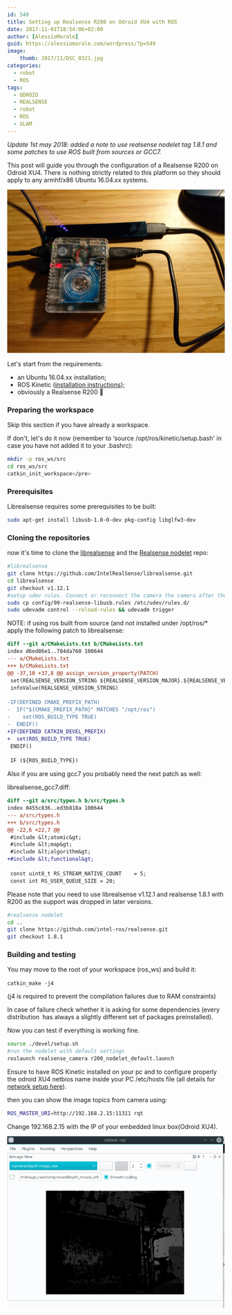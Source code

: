 ```yaml
---
id: 549
title: Setting up Realsense R200 on Odroid XU4 with ROS
date: 2017-11-01T18:54:06+02:00
author: [AlessioMorale]
guid: https://alessiomorale.com/wordpress/?p=549
image:
    thumb: 2017/11/DSC_0321.jpg
categories:
  - robot
  - ROS
tags:
  - ODROID
  - REALSENSE
  - robot
  - ROS
  - SLAM
---
```


_Update 1st may 2018: added a note to use realsense nodelet tag 1.8.1 and some patches to use ROS built from sources or GCC7._

This post will guide you through the configuration of a Realsense R200 on Odroid XU4. There is nothing strictly related to this platform so they should apply to any armhf/x86 Ubuntu 16.04.xx systems.

![](/images/2017/11/DSC_0321.jpg)

Let's start from the requirements:

- an Ubuntu 16.04.xx installation;
- ROS Kinetic ([installation instructions](http://wiki.ros.org/kinetic/Installation/Ubuntu));
- obviously a Realsense R200 🙂

### Preparing the workspace

Skip this section if you have already a workspace.

If don't, let's do it now (remember to &#8216;source /opt/ros/kinetic/setup.bash' in case you have not added it to your .bashrc):

```bash
mkdir -p ros_ws/src
cd ros_ws/src
catkin_init_workspace</pre>
```

### Prerequisites

Librealsense requires some prerequisites to be built:

```bash
sudo apt-get install libusb-1.0-0-dev pkg-config libglfw3-dev
```

### Cloning the repositories

now it's time to clone the [librealsense](https://github.com/IntelRealSense/librealsense) and the [Realsense nodelet](https://github.com/intel-ros/realsense) repo:

```bash
#librealsense
git clone https://github.com/IntelRealSense/librealsense.git
cd librealsense
git checkout v1.12.1
#setup udev rules. Connect or reconnect the camera the camera after the following two lines are executed
sudo cp config/99-realsense-libusb.rules /etc/udev/rules.d/
sudo udevadm control --reload-rules && udevadm trigger
```

NOTE: if using ros built from source (and not installed under /opt/ros/\* apply the following patch to librealsense:

```diff
diff --git a/CMakeLists.txt b/CMakeLists.txt
index d6ed86e1..784da760 100644
--- a/CMakeLists.txt
+++ b/CMakeLists.txt
@@ -37,10 +37,8 @@ assign_version_property(PATCH)
 set(REALSENSE_VERSION_STRING ${REALSENSE_VERSION_MAJOR}.${REALSENSE_VERSION_MINOR}.${REALSENSE_VERSION_PATCH})
 infoValue(REALSENSE_VERSION_STRING)

-IF(DEFINED CMAKE_PREFIX_PATH)
-  IF("${CMAKE_PREFIX_PATH}" MATCHES "/opt/ros")
-    set(ROS_BUILD_TYPE TRUE)
-  ENDIF()
+IF(DEFINED CATKIN_DEVEL_PREFIX)
+  set(ROS_BUILD_TYPE TRUE)
 ENDIF()

 IF (${ROS_BUILD_TYPE})
```

Also if you are using gcc7 you probably need the next patch as well:

librealsense_gcc7.diff:

```diff
diff --git a/src/types.h b/src/types.h
index 0455c836..ed3b818a 100644
--- a/src/types.h
+++ b/src/types.h
@@ -22,6 +22,7 @@
 #include &lt;atomic&gt;
 #include &lt;map&gt;
 #include &lt;algorithm&gt;
+#include &lt;functional&gt;

 const uint8_t RS_STREAM_NATIVE_COUNT    = 5;
 const int RS_USER_QUEUE_SIZE = 20;
```

Please note that you need to use librealsense v1.12.1 and realsense 1.8.1 with R200 as the support was dropped in later versions.

```bash
#realsense nodelet
cd ..
git clone https://github.com/intel-ros/realsense.git
git checkout 1.8.1
```

### Building and testing

You may move to the root of your workspace (ros_ws) and build it:

`catkin_make -j4`

(j4 is required to prevent the compilation failures due to RAM constraints)

In case of failure check whether it is asking for some dependencies (every distribution  has always a slightly different set of packages preinstalled).

Now you can test if everything is working fine.

```bash
source ./devel/setup.sh
#run the nodelet with default settings
roslaunch realsense_camera r200_nodelet_default.launch
```

Ensure to have ROS Kinetic installed on your pc and to configure properly the odroid XU4 netbios name inside your PC /etc/hosts file (all details for [network setup here](http://wiki.ros.org/ROS/NetworkSetup)).

then you can show the image topics from camera using:

```bash
ROS_MASTER_URI=http://192.168.2.15:11311 rqt
```

Change 192.168.2.15 with the IP of your embedded linux box(Odroid XU4).

![](/images/2017/11/Selection_033.png)
